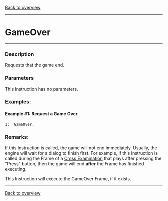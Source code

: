 [Back to overview](index.md)

---
# GameOver

---
### Description
Requests that the game end.

### Parameters
This Instruction has no parameters.

### Examples:
#### Example #1: Request a Game Over.
```
1:  GameOver;
```

### Remarks:
If this Instruction is called, the game will not end immediately. Usually, the engine will wait for a dialog to finish first.
For example, if this Instruction is called during the Frame of a [Cross Examination](CrossExamC.md) that plays after pressing the "Press" button, then the game will end **after** the Frame has finished executing.

This Instruction will execute the GameOver Frame, if it exists.

---
[Back to overview](index.md)
